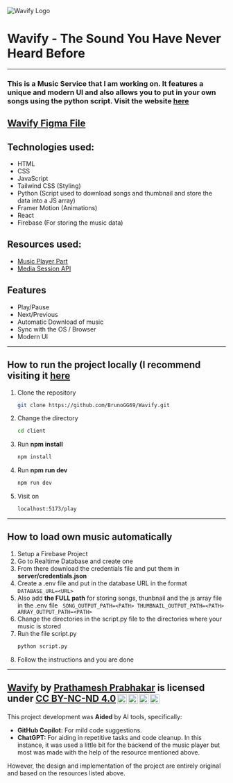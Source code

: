 ![Wavify Logo](https://cloud-cbc0bs50o-hack-club-bot.vercel.app/0audio_visualiser.svg)
# Wavify -  The Sound You Have Never Heard Before

----------------------------------------------------------------------------------------------------------------------------

### This is a **Music Service** that I am working on. It features a unique and modern UI and also allows you to put in your own songs using the python script. Visit the website [here](https://www.wavify.in)

## [Wavify Figma File](https://www.figma.com/design/kAo2e1IcoXenD282544u16/BrunoWave?node-id=3-2&t=ZDi4LpyWm1Byo1ta-1)
## Technologies used:
- HTML
- CSS
- JavaScript 
- Tailwind CSS (Styling)
- Python (Script used to download songs and thumbnail and store the data into a JS array)
- Framer Motion (Animations)
- React
- Firebase (For storing the music data)

## Resources used:
- [Music Player Part](https://dev.to/documatic/building-a-music-player-in-react-2aa4)
- [Media Session API](https://developer.mozilla.org/en-US/docs/Web/API/Media_Session_API)

## Features
- Play/Pause
- Next/Previous
- Automatic Download of music
- Sync with the OS / Browser
- Modern UI
----------------------------------------------------------------------------------------------------------------------------
## How to run the project locally (I recommend visiting it [here](https://www.wavify.in)
1. Clone the repository
    ```bash
    git clone https://github.com/BrunoGG69/Wavify.git
    ```
2. Change the directory
    ```bash
    cd client
    ```
3. Run **npm install**
    ```bash
    npm install
    ```
4. Run **npm run dev**
    ```bash
    npm run dev
    ```
5.  Visit on
    ```bash
    localhost:5173/play
    ```
----------------------------------------------------------------------------------------------------------------------------
## How to load own music automatically
1. Setup a Firebase Project
2. Go to Realtime Database and create one
3. From there download the credentials file and put them in **server/credentials.json**
4. Create a .env file and put in the database URL in the format 
    `DATABASE_URL=<URL>`
5. Also add **the FULL path** for storing songs, thunbnail and the js  array file in the .env file
   ` SONG_OUTPUT_PATH=<PATH>
      THUMBNAIL_OUTPUT_PATH=<PATH> 
     ARRAY_OUTPUT_PATH=<PATH>`
6. Change the directories in the script.py file to the directories where your music is stored
7. Run the file script.py
    ```bash
    python script.py
    ```
8. Follow the instructions and you are done
----------------------------------------------------------------------------------------------------------------------------
## <p xmlns:cc="http://creativecommons.org/ns#" xmlns:dct="http://purl.org/dc/terms/"><a property="dct:title" rel="cc:attributionURL" href="https://www.wavify.in">Wavify</a> by <a rel="cc:attributionURL dct:creator" property="cc:attributionName" href="https://brunogg.in">Prathamesh Prabhakar</a> is licensed under <a href="https://creativecommons.org/licenses/by-nc-nd/4.0/?ref=chooser-v1" target="_blank" rel="license noopener noreferrer" style="display:inline-block;">CC BY-NC-ND 4.0<img style="height:22px!important;margin-left:3px;vertical-align:text-bottom;" src="https://mirrors.creativecommons.org/presskit/icons/cc.svg?ref=chooser-v1" alt=""><img style="height:22px!important;margin-left:3px;vertical-align:text-bottom;" src="https://mirrors.creativecommons.org/presskit/icons/by.svg?ref=chooser-v1" alt=""><img style="height:22px!important;margin-left:3px;vertical-align:text-bottom;" src="https://mirrors.creativecommons.org/presskit/icons/nc.svg?ref=chooser-v1" alt=""><img style="height:22px!important;margin-left:3px;vertical-align:text-bottom;" src="https://mirrors.creativecommons.org/presskit/icons/nd.svg?ref=chooser-v1" alt=""></a></p>

This project development was **Aided** by AI tools, specifically:

* **GitHub Copilot:** For mild code suggestions.
* **ChatGPT:** For aiding in repetitive tasks and code cleanup. In this instance, it was used a little bit for the backend of the music player but most was made with the help of the resource mentioned above.

However, the design and implementation of the project are entirely original and based on the resources listed above.
